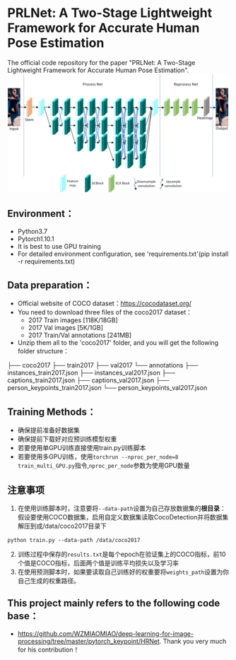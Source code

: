 # PRLNet: A Two-Stage Lightweight Framework for Accurate Human Pose Estimation

The official code repository for the paper "PRLNet: A Two-Stage Lightweight Framework for Accurate Human Pose Estimation".
![PRLNet.png](PRLNet.jpg)

## Environment：
* Python3.7
* Pytorch1.10.1
* It is best to use GPU training
* For detailed environment configuration, see 'requirements.txt'(pip install -r requirements.txt)
 
## Data preparation：
* Official website of COCO dataset：https://cocodataset.org/
* You need to download three files of the coco2017 dataset：
    * 2017 Train images [118K/18GB]
    * 2017 Val images [5K/1GB]
    * 2017 Train/Val annotations [241MB]
* Unzip them all to the 'coco2017' folder, and you will get the following folder structure：

├── coco2017
     ├── train2017
     ├── val2017
     └── annotations
              ├── instances_train2017.json
              ├── instances_val2017.json
              ├── captions_train2017.json
              ├── captions_val2017.json
              ├── person_keypoints_train2017.json
              └── person_keypoints_val2017.json

## Training Methods：
* 确保提前准备好数据集
* 确保提前下载好对应预训练模型权重
* 若要使用单GPU训练直接使用train.py训练脚本
* 若要使用多GPU训练，使用`torchrun --nproc_per_node=8 train_multi_GPU.py`指令,`nproc_per_node`参数为使用GPU数量


## 注意事项
1. 在使用训练脚本时，注意要将`--data-path`设置为自己存放数据集的**根目录**：
假设要使用COCO数据集，启用自定义数据集读取CocoDetection并将数据集解压到成/data/coco2017目录下
```
python train.py --data-path /data/coco2017
```
2. 训练过程中保存的`results.txt`是每个epoch在验证集上的COCO指标，前10个值是COCO指标，后面两个值是训练平均损失以及学习率
3. 在使用预测脚本时，如果要读取自己训练好的权重要将`weights_path`设置为你自己生成的权重路径。

## This project mainly refers to the following code base：
* https://github.com/WZMIAOMIAO/deep-learning-for-image-processing/tree/master/pytorch_keypoint/HRNet. Thank you very much for his contribution！
